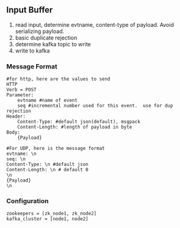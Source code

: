## Input Buffer
1. read input, determine evtname, content-type of payload.  Avoid serializing payload.
2. basic duplicate rejection
3. determine kafka topic to write
4. write to kafka

### Message Format
```
#for http, here are the values to send
HTTP
Verb = POST
Parameter:
	evtname #name of event
    seq #incremental number used for this event.  use for dup rejection
Header:   
	Content-Type: #default json(default), msgpack
    Content-Length: #length of payload in byte
Body:
	{Payload}

#For UDP, here is the message format
evtname: \n
seq: \n
Content-Type: \n #default json
Content-Length: \n # default 0
\n
{Payload}
\n

```

### Configuration
```
zookeepers = [zk_node1, zk_node2]
kafka_cluster = [node1, node2]
```